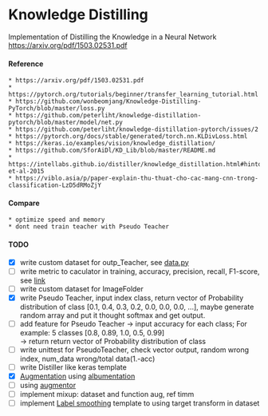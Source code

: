 # Knowledge Distilling
Implementation of Distilling the Knowledge in a Neural Network https://arxiv.org/pdf/1503.02531.pdf

#### Reference
    * https://arxiv.org/pdf/1503.02531.pdf
    * https://pytorch.org/tutorials/beginner/transfer_learning_tutorial.html
    * https://github.com/wonbeomjang/Knowledge-Distilling-PyTorch/blob/master/loss.py
    * https://github.com/peterliht/knowledge-distillation-pytorch/blob/master/model/net.py
    * https://github.com/peterliht/knowledge-distillation-pytorch/issues/2
    * https://pytorch.org/docs/stable/generated/torch.nn.KLDivLoss.html
    * https://keras.io/examples/vision/knowledge_distillation/
    * https://github.com/SforAiDl/KD_Lib/blob/master/README.md
    * https://intellabs.github.io/distiller/knowledge_distillation.html#hinton-et-al-2015
    * https://viblo.asia/p/paper-explain-thu-thuat-cho-cac-mang-cnn-trong-classification-LzD5dRMoZjY


#### Compare
    * optimize speed and memory
    * dont need train teacher with Pseudo Teacher


#### TODO
- [x] write custom dataset for outp_Teacher, see [data.py](https://github.com/watson21/Knowledge-Distillation/blob/main/data.py#L74)
- [ ] write metric to caculator in training, accuracy, precision, recall, F1-score, see [link](https://machinelearningcoban.com/2017/08/31/evaluation/)
- [ ] write custom dataset for ImageFolder
- [x] write Pseudo Teacher, input index class, return vector of Probability distribution of class [0.1, 0.4, 0.3, 0.2, 0.0, 0.0, 0.0, ...], maybe generate random array and put it thought softmax and get output.
- [ ] add feature for Pseudo Teacher
    -> input accuracy for each class; For example: 5 classes [0.8, 0.89, 1.0, 0.5, 0.99]   
    -> return return vector of Probability distribution of class
- [ ] write unittest for PseudoTeacher, check vector output, random wrong index, num_data wrong/total data(1.-acc)
- [ ] write Distiller like keras template
- [x] [Augmentation](https://journalofbigdata.springeropen.com/articles/10.1186/s40537-019-0197-0) using [albumentation](https://github.com/albumentations-team/albumentations) 
- [ ] using [augmentor](https://github.com/mdbloice/Augmentor)
- [ ] implement mixup: dataset and function aug, ref timm
- [ ] implement [Label smoothing](https://github.com/seominseok0429/label-smoothing-visualization-pytorch.git) template to using target transform in dataset
